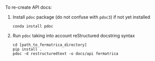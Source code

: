To re-create API docs:

1. Install `pdoc` package (do not confuse with `pdoc3`) if not yet installed
    ```commandline
    conda install pdoc
    ```
2. Run `pdoc` taking into account reStructured docstring syntax
    ```commandline
    cd [path_to_fermatrica_directory]
    pip install . 
    pdoc -d restructuredtext -o docs/api fermatrica
    ```